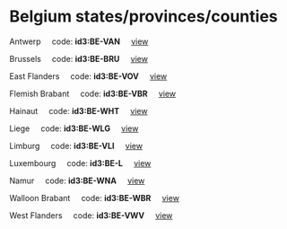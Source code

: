# Belgium states/provinces/counties
Antwerp&nbsp;&nbsp;&nbsp;&nbsp;&nbsp;code: **id3:BE-VAN**&nbsp;&nbsp;&nbsp;&nbsp;&nbsp;[view](../export/geojson/medium/id3/be/van.geojson)&nbsp;&nbsp;&nbsp;&nbsp;&nbsp;


Brussels&nbsp;&nbsp;&nbsp;&nbsp;&nbsp;code: **id3:BE-BRU**&nbsp;&nbsp;&nbsp;&nbsp;&nbsp;[view](../export/geojson/medium/id3/be/bru.geojson)&nbsp;&nbsp;&nbsp;&nbsp;&nbsp;


East Flanders&nbsp;&nbsp;&nbsp;&nbsp;&nbsp;code: **id3:BE-VOV**&nbsp;&nbsp;&nbsp;&nbsp;&nbsp;[view](../export/geojson/medium/id3/be/vov.geojson)&nbsp;&nbsp;&nbsp;&nbsp;&nbsp;


Flemish Brabant&nbsp;&nbsp;&nbsp;&nbsp;&nbsp;code: **id3:BE-VBR**&nbsp;&nbsp;&nbsp;&nbsp;&nbsp;[view](../export/geojson/medium/id3/be/vbr.geojson)&nbsp;&nbsp;&nbsp;&nbsp;&nbsp;


Hainaut&nbsp;&nbsp;&nbsp;&nbsp;&nbsp;code: **id3:BE-WHT**&nbsp;&nbsp;&nbsp;&nbsp;&nbsp;[view](../export/geojson/medium/id3/be/wht.geojson)&nbsp;&nbsp;&nbsp;&nbsp;&nbsp;


Liege&nbsp;&nbsp;&nbsp;&nbsp;&nbsp;code: **id3:BE-WLG**&nbsp;&nbsp;&nbsp;&nbsp;&nbsp;[view](../export/geojson/medium/id3/be/wlg.geojson)&nbsp;&nbsp;&nbsp;&nbsp;&nbsp;


Limburg&nbsp;&nbsp;&nbsp;&nbsp;&nbsp;code: **id3:BE-VLI**&nbsp;&nbsp;&nbsp;&nbsp;&nbsp;[view](../export/geojson/medium/id3/be/vli.geojson)&nbsp;&nbsp;&nbsp;&nbsp;&nbsp;


Luxembourg&nbsp;&nbsp;&nbsp;&nbsp;&nbsp;code: **id3:BE-L**&nbsp;&nbsp;&nbsp;&nbsp;&nbsp;[view](../export/geojson/medium/id3/be/l.geojson)&nbsp;&nbsp;&nbsp;&nbsp;&nbsp;


Namur&nbsp;&nbsp;&nbsp;&nbsp;&nbsp;code: **id3:BE-WNA**&nbsp;&nbsp;&nbsp;&nbsp;&nbsp;[view](../export/geojson/medium/id3/be/wna.geojson)&nbsp;&nbsp;&nbsp;&nbsp;&nbsp;


Walloon Brabant&nbsp;&nbsp;&nbsp;&nbsp;&nbsp;code: **id3:BE-WBR**&nbsp;&nbsp;&nbsp;&nbsp;&nbsp;[view](../export/geojson/medium/id3/be/wbr.geojson)&nbsp;&nbsp;&nbsp;&nbsp;&nbsp;


West Flanders&nbsp;&nbsp;&nbsp;&nbsp;&nbsp;code: **id3:BE-VWV**&nbsp;&nbsp;&nbsp;&nbsp;&nbsp;[view](../export/geojson/medium/id3/be/vwv.geojson)&nbsp;&nbsp;&nbsp;&nbsp;&nbsp;

